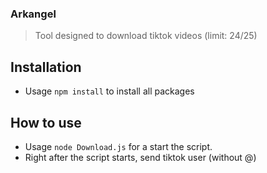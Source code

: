 ### Arkangel

> Tool designed to download tiktok videos (limit: 24/25)

## Installation
- Usage `npm install` to install all packages

## How to use

- Usage `node Download.js` for a start the script.
- Right after the script starts, send tiktok user (without @)
